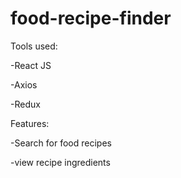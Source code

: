 # food-recipe-finder

Tools used:

  -React JS
  
  -Axios
  
  -Redux
  

Features:

  -Search for food recipes
  
  -view recipe ingredients
